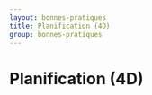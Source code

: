 ```yaml
---
layout: bonnes-pratiques
title: Planification (4D)
group: bonnes-pratiques
---
```


# Planification (4D)